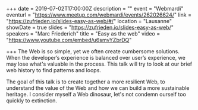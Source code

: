 +++
date = 2019-07-02T17:00:00Z
description = ""
event = "Webmardi"
eventurl = "https://www.meetup.com/webmardi/events/262026624/"
link = "https://zufrieden.io/slides-easy-as-web/#/"
location = "Lausanne"
showDate = true
slides = "https://zufrieden.io/slides-easy-as-web/"
speakers = "Marc Friederich"
title = "Easy as the web"
video = "https://www.youtube.com/embed/u6smvYZbrDQ"

+++
The Web is so simple, yet we often create cumbersome solutions.  
When the developer’s experience is balanced over user’s experience, we may lose what's valuable in the process. This talk will try to look at our brief web history to find patterns and loops.  
  
The goal of this talk is to create together a more resilient Web, to understand the value of the Web and how we can build a more sustainable heritage. I consider myself a Web dinosaur, let's not condemn ourself too quickly to extinction.